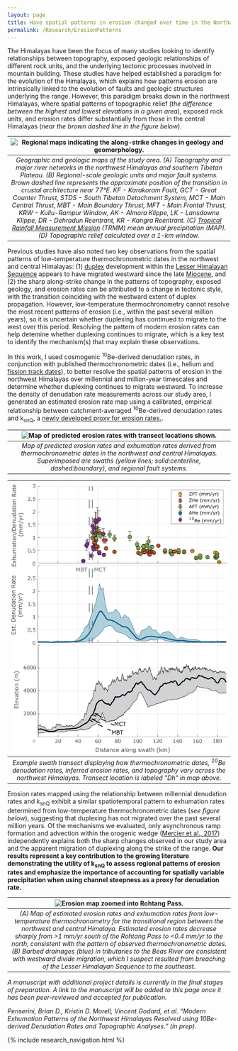 ```yaml
---
layout: page
title: Have spatial patterns in erosion changed over time in the Northwest Himalayas?
permalink: /Research/ErosionPatterns
---
```


The Himalayas have been the focus of many studies looking to identify relationships between topography, exposed geologic relationships of different rock units, and the underlying tectonic processes involved in mountain building. These studies have helped established a paradigm for the evolution of the Himalayas, which explains how patterns erosion are intrinsically linked to the evolution of faults and geologic structures underlying the range. However, this paradigm breaks down in the northwest Himalayas, where spatial patterns of topographic relief (<i>the difference between the highest and lowest elevations in a given area</i>), exposed rock units, and erosion rates differ substantially from those in the central Himalayas (<i>near the brown dashed line in the figure below</i>).

| ![Regional maps indicating the along-strike changes in geology and geomorphology.](./Images/WHimalayaStudyArea_240221a.png) | 
|:--:| 
| *Geographic and geologic maps of the study area. (A) Topography and major river networks in the northwest Himalayas and southern Tibetan Plateau. (B) Regional-scale geologic units and major fault systems. Brown dashed line represents the approximate position of the transition in crustal architecture near 77°E. KF - Karakoram Fault, GCT - Great Counter Thrust, STDS - South Tibetan Detachment System, MCT - Main Central Thrust, MBT - Main Boundary Thrust, MFT - Main Frontal Thrust, KRW - Kullu-Rampur Window, AK - Almora Klippe, LK - Lansdowne Klippe, DR - Dehradun Reentrant, KR - Kangra Reentrant. (C) [Tropical Rainfall Measurement Mission](https://gpm.nasa.gov/missions/trmm) (TRMM) mean annual precipitation (MAP). (D) Topographic relief calculated over a 1-km window.* |

Previous studies have also noted two key observations from the spatial patterns of low-temperature thermochronometric dates in the northwest and central Himalayas: (1) [duplex](https://en.wikipedia.org/wiki/Horse_(geology)) development within the [Lesser Himalayan Sequence](https://en.wikipedia.org/wiki/Lesser_Himalayan_Strata) appears to have migrated westward since the late [Miocene](https://en.wikipedia.org/wiki/Miocene), and (2) the sharp along-strike change in the patterns of topography, exposed geology, and erosion rates can be attributed to a change in tectonic style, with the transition coinciding with the westward extent of duplex propagation. However, low-temperature thermochronometry cannot resolve the most recent patterns of erosion (i.e., within the past several million years), so it is uncertain whether duplexing has continued to migrate to the west over this period. Resolving the pattern of modern erosion rates can help detemine whether duplexing continues to migrate, which is a key test to identify the mechanism(s) that may explain these observations.

In this work, I used cosmogenic <sup>10</sup>Be-derived denudation rates, in conjunction with published thermochronometric dates (i.e., helium and [fission track dates](https://en.wikipedia.org/wiki/Fission_track_dating)), to better resolve the spatial patterns of erosion in the northwest Himalayas over millennial and million-year timescales and determine whether duplexing continues to migrate westward. To increase the density of denudation rate measurements across our study area, I generated an estimated erosion rate map using a calibrated, empirical relationship between catchment-averaged <sup>10</sup>Be-derived denudation rates and k<sub>snQ</sub>, a [newly developed proxy for erosion rates.](https://www.science.org/doi/pdf/10.1126/sciadv.aaz3166). 

| ![Map of predicted erosion rates with transect locations shown.](./Images/ksnQ_ErosionMap_240301a.png) | 
|:--:| 
| *Map of predicted erosion rates and exhumation rates derived from thermochronometric dates in the northwest and central Himalayas. Superimposed are swaths (yellow lines; solid:centerline, dashed:boundary), and regional fault systems.* |

| ![Example of a transect of erossion rate estimates across different geochronometer systems.](./Images/ErosionTransectExample.png) | 
|:--:| 
| *Example swath transect displaying how thermochronometric dates, <sup>10</sup>Be denudation rates, inferred erosion rates, and topography vary across the northwest Himalayas. Transect location is labeled "Dh" in map above.* |

Erosion rates mapped using the relationship between millennial denudation rates and k<sub>snQ</sub> exhibit a similar spatiotemporal pattern to exhumation rates determined from low-temperature thermochronometric dates (<i>see figure below</i>), suggesting that duplexing has not migrated over the past several million years. Of the mechanisms we evaluated, only asynchronous ramp formation and advection within the orogenic wedge ([Mercier et al., 2017](https://www.researchgate.net/profile/Peter-Beek-2/publication/317326150_Do_along-strike_tectonic_variations_in_the_Nepal_Himalaya_reflect_different_stages_in_the_accretion_cycle_Insights_from_numerical_modeling/links/5b8be89492851c1e12430617/Do-along-strike-tectonic-variations-in-the-Nepal-Himalaya-reflect-different-stages-in-the-accretion-cycle-Insights-from-numerical-modeling.pdf)) independently explains both the sharp changes observed in our study area and the apparent migration of duplexing along the strike of the range. <b>Our results represent a key contribution to the growing literature demonstrating the utility of k<sub>snQ</sub> to assess regional patterns of erosion rates and emphasize the importance of accounting for spatially variable precipitation when using channel steepness as a proxy for denudation rate.</b>

| ![Erosion map zoomed into Rohtang Pass.](./Images/RohtangPassZoom_240222a.png) | 
|:--:| 
| *(A) Map of estimated erosion rates and exhumation rates from low-temperature thermochronometry for the transitional region between the northwest and central Himalaya. Estimated erosion rates decrease sharply from >1 mm/yr south of the Rohtang Pass to <0.4 mm/yr to the north, consistent with the pattern of observed thermochronometric dates. (B) Barbed drainages (blue) in tributaries to the Beas River are consistent with westward divide migration, which I suspect resulted from breaching of the Lesser Himalayan Sequence to the southeast.* |

<i>A manuscript with additional project details is currently in the final stages of preparation. A link to the manuscript will be added to this page once it has been peer-reviewed and accepted for publication.</i>

<i>Penserini, Brian D., Kristin D. Morell, Vincent Godard, et al. “Modern Exhumation Patterns of the Northwest Himalayas Resolved using 10Be-derived Denudation Rates and Topographic Analyses.” (in prep).</i>

{% include research_navigation.html %}
